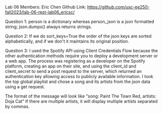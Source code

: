 Lab 06
Members: Eric Chen
Github Link: https://github.com/usc-ee250-fall2023/lab-06-rest-lab06_ericsc/

Question 1:
person is a dictionary whereas person_json is a json formatted string; json.dumps() always returns strings.

Question 2:
If we do sort_keys=True the order of the json keys are sorted alphabetically, and if we don't it maintains its original position.

Question 3:
I used the Spotify API using Client Credentials Flow because the other authentication methods require you to deploy a development
server or a web app. The process was registering as a developer on the Spotify platform, creating an app on their site, and using
the client_id and client_secret to send a post request to the server, which returned an authentication key allowing access to
publicly available information. I took the top global playlist and chose a song and its artists from the json data using a get request.

The format of the message will look like "song: Paint The Town Red, artists: Doja Cat"
If there are multiple artists, it will display multiple artists separated by commas.